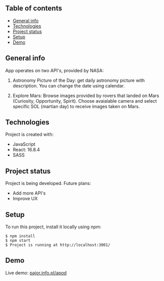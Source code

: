 ## Table of contents
* [General info](#general-info)
* [Technologies](#technologies)
* [Project status](#project-status)
* [Setup](#setup)
* [Demo](#demo)

## General info
App operates on two API's, provided by NASA:
1. Astronomy Picture of the Day: get daily astronomy picture with description. You can change the date using calendar.

2. Explore Mars: Browse images provided by rovers that landed on Mars (Curiosity, Opportunity, Spirit). Choose avaialable camera and select specific SOL (martian day) to receive images taken on Mars.

## Technologies
Project is created with:
* JavaScript
* React: 16.8.4
* SASS

## Project status
Project is being developed.
Future plans:
- Add more API's
- Improve UX

## Setup
To run this project, install it locally using npm:

```
$ npm install
$ npm start
$ Project is running at http://localhost:3001/
```
	
## Demo
Live demo: [pajor.info.pl/apod](http://pajor.info.pl/apod/)